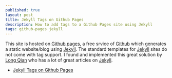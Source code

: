 ```yaml
---
published: true
layout: post
title: Jekyll Tags on Github Pages
description: How to add tags to a Github Pages site using Jekyll
tags: github-pages jekyll
---
```


This site is hosted on [Github pages], a free srvice of [Github] which 
generates a static website/blog using [Jekyll]. The standard templates for [Jekyll]
sites do not come with tag support. I found and implemented this 
great solution by [Long Qian](http://longqian.me/) who has a lot
of great articles on [Jekyll].

- [Jekyll Tags on Github Pages](http://longqian.me/2017/02/09/github-jekyll-tag/)

[Github]: http://github.com/cjimti
[Github pages]: https://pages.github.com/
[Jekyll]: https://jekyllrb.com/